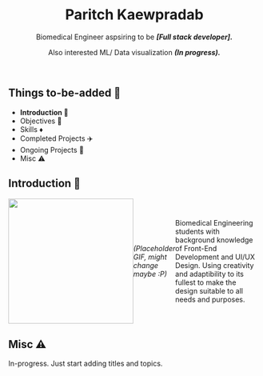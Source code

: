 <!-- Title/Headers -->
<!-- It's not completed yet, please don't look :P. -->

<div align = "center">
  <h1> Paritch Kaewpradab </h1>
  <p> Biomedical Engineer aspsiring to be <b><i> [Full stack developer]. </i></b> </p>
  <p> Also interested ML/ Data visualization <b><i> (In progress). </b></i> </p>
</div>

<br/>

<div>
  <h2> Things to-be-added 🔨</h2>
  <ul>
    <li> <b> Introduction 👋 </b> </li>
    <li> Objectives 🔰 </li>
    <li> Skills ♦️ </li>
    <li> Completed Projects ✈️ </li>
    <li> Ongoing Projects 🚀 </li>
    <li> Misc ⚠️ </li>
    
    
  </ul>
</div>


## Introduction 👋
<div style="display: flex; align-items: center;">
    <img src= "https://i.pinimg.com/originals/2a/e4/80/2ae480f827920b1fcb1caeb22b95f180.gif" width="250" height="auto" />
  <p> <i> (Placeholder GIF, might change maybe :P) </i> </p>
  <p> Biomedical Engineering students with background knowledge of Front-End Development and UI/UX Design. Using creativity and adaptibility to its fullest to make the design suitable to all needs and purposes.</p>
</div>

<div>
  <h2> Misc ⚠️ </h2>
  <p> In-progress. Just start adding titles and topics. </p>
</div>




<!--
**Twiztss/Twiztss** is a ✨ _special_ ✨ repository because its `README.md` (this file) appears on your GitHub profile.

Here are some ideas to get you started:

- 🔭 I’m currently working on ...
- 🌱 I’m currently learning ...
- 👯 I’m looking to collaborate on ...
- 🤔 I’m looking for help with ...
- 💬 Ask me about ...
- 📫 How to reach me: ...
- 😄 Pronouns: ...
- ⚡ Fun fact: ...
-->


